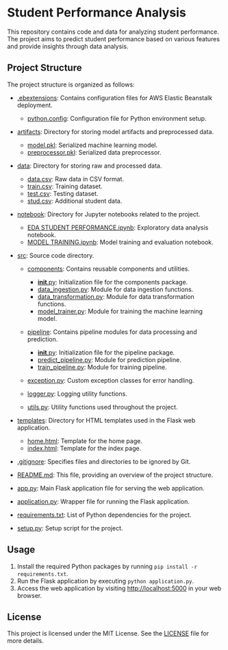 # Student Performance Analysis

This repository contains code and data for analyzing student performance. The project aims to predict student performance based on various features and provide insights through data analysis.

## Project Structure

The project structure is organized as follows:

- [.ebextensions](.ebextensions): Contains configuration files for AWS Elastic Beanstalk deployment.
  - [python.config](.ebextensions/python.config): Configuration file for Python environment setup.

- [artifacts](artifacts): Directory for storing model artifacts and preprocessed data.
  - [model.pkl](artifacts/model.pkl): Serialized machine learning model.
  - [preprocessor.pkl](artifacts/preprocessor.pkl): Serialized data preprocessor.

- [data](data): Directory for storing raw and processed data.
  - [data.csv](data/data.csv): Raw data in CSV format.
  - [train.csv](data/train.csv): Training dataset.
  - [test.csv](data/test.csv): Testing dataset.
  - [stud.csv](data/stud.csv): Additional student data.

- [notebook](notebook): Directory for Jupyter notebooks related to the project.
  - [EDA STUDENT PERFORMANCE.ipynb](notebook/EDA%20STUDENT%20PERFORMANCE.ipynb): Exploratory data analysis notebook.
  - [MODEL TRAINING.ipynb](notebook/MODEL%20TRAINING.ipynb): Model training and evaluation notebook.

- [src](src): Source code directory.
  - [components](src/components): Contains reusable components and utilities.
    - [__init__.py](src/components/__init__.py): Initialization file for the components package.
    - [data_ingestion.py](src/components/data_ingestion.py): Module for data ingestion functions.
    - [data_transformation.py](src/components/data_transformation.py): Module for data transformation functions.
    - [model_trainer.py](src/components/model_trainer.py): Module for training the machine learning model.

  - [pipeline](src/pipeline): Contains pipeline modules for data processing and prediction.
    - [__init__.py](src/pipeline/__init__.py): Initialization file for the pipeline package.
    - [predict_pipeline.py](src/pipeline/predict_pipeline.py): Module for prediction pipeline.
    - [train_pipeline.py](src/pipeline/train_pipeline.py): Module for training pipeline.

  - [exception.py](src/exception.py): Custom exception classes for error handling.
  - [logger.py](src/logger.py): Logging utility functions.
  - [utils.py](src/utils.py): Utility functions used throughout the project.

- [templates](templates): Directory for HTML templates used in the Flask web application.
  - [home.html](templates/home.html): Template for the home page.
  - [index.html](templates/index.html): Template for the index page.

- [.gitignore](.gitignore): Specifies files and directories to be ignored by Git.
- [README.md](README.md): This file, providing an overview of the project structure.
- [app.py](app.py): Main Flask application file for serving the web application.
- [application.py](application.py): Wrapper file for running the Flask application.
- [requirements.txt](requirements.txt): List of Python dependencies for the project.
- [setup.py](/setup.py): Setup script for the project.

## Usage

1. Install the required Python packages by running `pip install -r requirements.txt`.
2. Run the Flask application by executing `python application.py`.
3. Access the web application by visiting [http://localhost:5000](http://localhost:5000) in your web browser.

## License

This project is licensed under the MIT License. See the [LICENSE](blob/main/LICENSE) file for more details.
